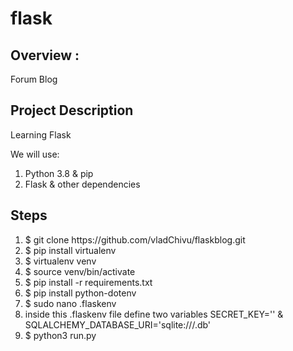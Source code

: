 # flask
 
## Overview :
Forum Blog

## Project Description
Learning Flask 

We will use:
<ol>
  <li>Python 3.8 & pip</li>
  <li>Flask & other dependencies</li>
 </ol>
 
 ## Steps
  <ol>
  <li>$ git clone https://github.com/vladChivu/flaskblog.git</li>
  <li>$ pip install virtualenv</li>
  <li>$ virtualenv venv</li>
  <li>$ source venv/bin/activate</li>
  <li>$ pip install -r requirements.txt</li>
  <li>$ pip install python-dotenv</li>
  <li>$ sudo nano .flaskenv</li>
  <li>inside this .flaskenv file define two variables SECRET_KEY='<your_secret_key>' & SQLALCHEMY_DATABASE_URI='sqlite:///<your_db_name>.db'</li>
  <li>$ python3 run.py</li>
 </ol>
